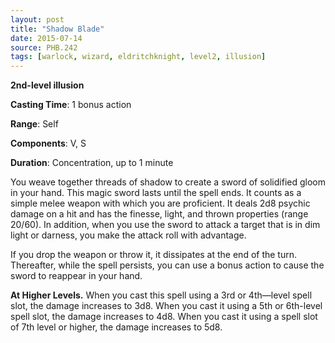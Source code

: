 ```yaml
---
layout: post
title: "Shadow Blade"
date: 2015-07-14
source: PHB.242
tags: [warlock, wizard, eldritchknight, level2, illusion]
---
```


**2nd-level illusion**

**Casting Time**: 1 bonus action

**Range**: Self

**Components**: V, S

**Duration**: Concentration, up to 1 minute

You weave together threads of shadow to create a sword of solidified gloom in your hand. This magic sword lasts until the spell ends. It counts as a simple melee weapon
with which you are proficient. It deals 2d8 psychic damage on a hit and has the finesse, light, and thrown properties (range 20/60). In addition, when you use the
sword to attack a target that is in dim light or darness, you make the attack roll with advantage.

If you drop the weapon or throw it, it dissipates at the end of the turn. Thereafter, while the spell persists, you can use a bonus action to cause the sword to reappear
in your hand.

**At Higher Levels.** When you cast this spell using a 3rd or 4th—level spell slot, the damage increases to 3d8. When you cast it using a 5th or 6th-level spell slot, the
damage increases to 4d8. When you cast it using a spell slot of 7th level or higher, the damage increases to 5d8.